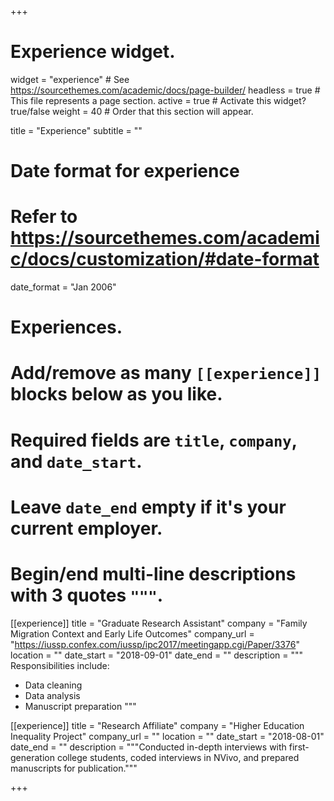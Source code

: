 +++
# Experience widget.
widget = "experience"  # See https://sourcethemes.com/academic/docs/page-builder/
headless = true  # This file represents a page section.
active = true  # Activate this widget? true/false
weight = 40  # Order that this section will appear.

title = "Experience"
subtitle = ""

# Date format for experience
#   Refer to https://sourcethemes.com/academic/docs/customization/#date-format
date_format = "Jan 2006"

# Experiences.
#   Add/remove as many `[[experience]]` blocks below as you like.
#   Required fields are `title`, `company`, and `date_start`.
#   Leave `date_end` empty if it's your current employer.
#   Begin/end multi-line descriptions with 3 quotes `"""`.
[[experience]]
  title = "Graduate Research Assistant"
  company = "Family Migration Context and Early Life Outcomes"
  company_url = "https://iussp.confex.com/iussp/ipc2017/meetingapp.cgi/Paper/3376"
  location = ""
  date_start = "2018-09-01"
  date_end = ""
  description = """
  Responsibilities include:
  
  * Data cleaning
  * Data analysis
  * Manuscript preparation
  """

[[experience]]
  title = "Research Affiliate"
  company = "Higher Education Inequality Project"
  company_url = ""
  location = ""
  date_start = "2018-08-01"
  date_end = ""
  description = """Conducted in-depth interviews with first-generation college students, coded interviews in NVivo, and prepared manuscripts for publication."""

+++
